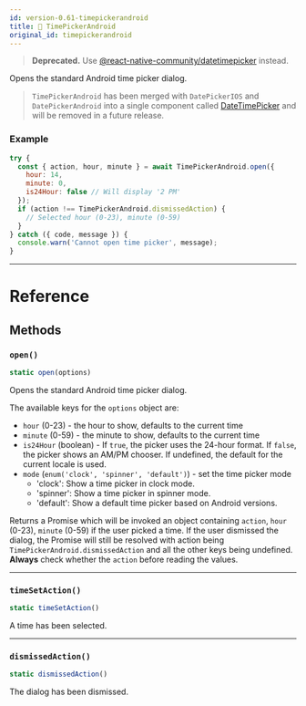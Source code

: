 ```yaml
---
id: version-0.61-timepickerandroid
title: 🚧 TimePickerAndroid
original_id: timepickerandroid
---
```


> **Deprecated.** Use [@react-native-community/datetimepicker](https://github.com/react-native-community/react-native-datetimepicker) instead.

Opens the standard Android time picker dialog.

> `TimePickerAndroid` has been merged with `DatePickerIOS` and `DatePickerAndroid` into a single component called [DateTimePicker](https://github.com/react-native-community/react-native-datetimepicker#react-native-datetimepicker) and will be removed in a future release.

### Example

```jsx
try {
  const { action, hour, minute } = await TimePickerAndroid.open({
    hour: 14,
    minute: 0,
    is24Hour: false // Will display '2 PM'
  });
  if (action !== TimePickerAndroid.dismissedAction) {
    // Selected hour (0-23), minute (0-59)
  }
} catch ({ code, message }) {
  console.warn('Cannot open time picker', message);
}
```

---

# Reference

## Methods

### `open()`

```jsx
static open(options)
```

Opens the standard Android time picker dialog.

The available keys for the `options` object are:

- `hour` (0-23) - the hour to show, defaults to the current time
- `minute` (0-59) - the minute to show, defaults to the current time
- `is24Hour` (boolean) - If `true`, the picker uses the 24-hour format. If `false`, the picker shows an AM/PM chooser. If undefined, the default for the current locale is used.
- `mode` (`enum('clock', 'spinner', 'default')`) - set the time picker mode
  - 'clock': Show a time picker in clock mode.
  - 'spinner': Show a time picker in spinner mode.
  - 'default': Show a default time picker based on Android versions.

Returns a Promise which will be invoked an object containing `action`, `hour` (0-23), `minute` (0-59) if the user picked a time. If the user dismissed the dialog, the Promise will still be resolved with action being `TimePickerAndroid.dismissedAction` and all the other keys being undefined. **Always** check whether the `action` before reading the values.

---

### `timeSetAction()`

```jsx
static timeSetAction()
```

A time has been selected.

---

### `dismissedAction()`

```jsx
static dismissedAction()
```

The dialog has been dismissed.
